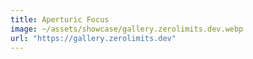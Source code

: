 ```yaml
---
title: Aperturic Focus
image: ~/assets/showcase/gallery.zerolimits.dev.webp
url: "https://gallery.zerolimits.dev"
---
```

